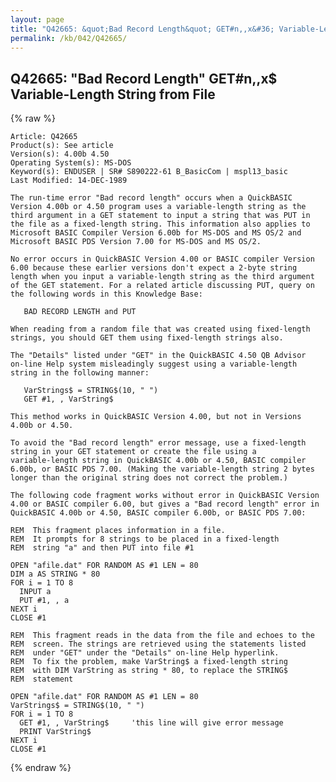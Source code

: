 ```yaml
---
layout: page
title: "Q42665: &quot;Bad Record Length&quot; GET#n,,x&#36; Variable-Length String from File"
permalink: /kb/042/Q42665/
---
```


## Q42665: &quot;Bad Record Length&quot; GET#n,,x&#36; Variable-Length String from File

{% raw %}

	Article: Q42665
	Product(s): See article
	Version(s): 4.00b 4.50
	Operating System(s): MS-DOS
	Keyword(s): ENDUSER | SR# S890222-61 B_BasicCom | mspl13_basic
	Last Modified: 14-DEC-1989
	
	The run-time error "Bad record length" occurs when a QuickBASIC
	Version 4.00b or 4.50 program uses a variable-length string as the
	third argument in a GET statement to input a string that was PUT in
	the file as a fixed-length string. This information also applies to
	Microsoft BASIC Compiler Version 6.00b for MS-DOS and MS OS/2 and
	Microsoft BASIC PDS Version 7.00 for MS-DOS and MS OS/2.
	
	No error occurs in QuickBASIC Version 4.00 or BASIC compiler Version
	6.00 because these earlier versions don't expect a 2-byte string
	length when you input a variable-length string as the third argument
	of the GET statement. For a related article discussing PUT, query on
	the following words in this Knowledge Base:
	
	   BAD RECORD LENGTH and PUT
	
	When reading from a random file that was created using fixed-length
	strings, you should GET them using fixed-length strings also.
	
	The "Details" listed under "GET" in the QuickBASIC 4.50 QB Advisor
	on-line Help system misleadingly suggest using a variable-length
	string in the following manner:
	
	   VarStrings$ = STRING$(10, " ")
	   GET #1, , VarString$
	
	This method works in QuickBASIC Version 4.00, but not in Versions
	4.00b or 4.50.
	
	To avoid the "Bad record length" error message, use a fixed-length
	string in your GET statement or create the file using a
	variable-length string in QuickBASIC 4.00b or 4.50, BASIC compiler
	6.00b, or BASIC PDS 7.00. (Making the variable-length string 2 bytes
	longer than the original string does not correct the problem.)
	
	The following code fragment works without error in QuickBASIC Version
	4.00 or BASIC compiler 6.00, but gives a "Bad record length" error in
	QuickBASIC 4.00b or 4.50, BASIC compiler 6.00b, or BASIC PDS 7.00:
	
	REM  This fragment places information in a file.
	REM  It prompts for 8 strings to be placed in a fixed-length
	REM  string "a" and then PUT into file #1
	
	OPEN "afile.dat" FOR RANDOM AS #1 LEN = 80
	DIM a AS STRING * 80
	FOR i = 1 TO 8
	  INPUT a
	  PUT #1, , a
	NEXT i
	CLOSE #1
	
	REM  This fragment reads in the data from the file and echoes to the
	REM  screen. The strings are retrieved using the statements listed
	REM  under "GET" under the "Details" on-line Help hyperlink.
	REM  To fix the problem, make VarString$ a fixed-length string
	REM  with DIM VarString as string * 80, to replace the STRING$
	REM  statement
	
	OPEN "afile.dat" FOR RANDOM AS #1 LEN = 80
	VarStrings$ = STRING$(10, " ")
	FOR i = 1 TO 8
	  GET #1, , VarString$     'this line will give error message
	  PRINT VarString$
	NEXT i
	CLOSE #1

{% endraw %}
